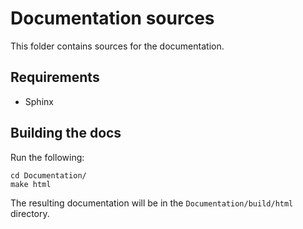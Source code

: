 # Documentation sources

This folder contains sources for the documentation.

## Requirements

- Sphinx

## Building the docs

Run the following:

```shell
cd Documentation/
make html
```

The resulting documentation will be in the `Documentation/build/html` directory.

